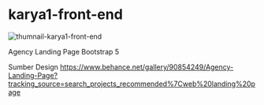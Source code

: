# karya1-front-end
![thumnail-karya1-front-end](https://user-images.githubusercontent.com/47371845/119924448-cde46480-bf9d-11eb-862c-7e623caaa440.PNG)

Agency Landing Page Bootstrap 5

Sumber Design
https://www.behance.net/gallery/90854249/Agency-Landing-Page?tracking_source=search_projects_recommended%7Cweb%20landing%20page
